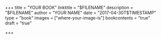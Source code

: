 +++
title = "YOUR BOOK"
linktitle = "$FILENAME"
description = "$FILENAME"
author = "YOUR NAME"
date = "2017-04-30T$TIMESTAMP"
type = "book"
images = ["where-your-image-is"]
bookcontents = "true"
draft = "true"

+++
